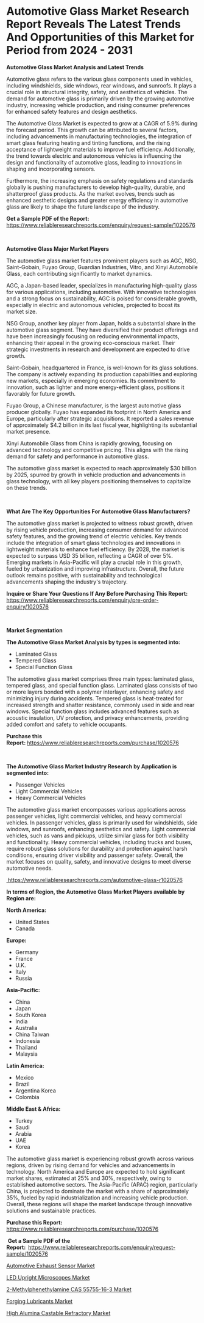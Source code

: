 <p><h1>Automotive Glass Market Research Report Reveals The Latest Trends And Opportunities of this Market for Period from 2024 - 2031</h1></p><p><strong>Automotive Glass Market Analysis and Latest Trends</strong></p>
<p><p>Automotive glass refers to the various glass components used in vehicles, including windshields, side windows, rear windows, and sunroofs. It plays a crucial role in structural integrity, safety, and aesthetics of vehicles. The demand for automotive glass is primarily driven by the growing automotive industry, increasing vehicle production, and rising consumer preferences for enhanced safety features and design aesthetics.</p><p>The Automotive Glass Market is expected to grow at a CAGR of 5.9% during the forecast period. This growth can be attributed to several factors, including advancements in manufacturing technologies, the integration of smart glass featuring heating and tinting functions, and the rising acceptance of lightweight materials to improve fuel efficiency. Additionally, the trend towards electric and autonomous vehicles is influencing the design and functionality of automotive glass, leading to innovations in shaping and incorporating sensors. </p><p>Furthermore, the increasing emphasis on safety regulations and standards globally is pushing manufacturers to develop high-quality, durable, and shatterproof glass products. As the market evolves, trends such as enhanced aesthetic designs and greater energy efficiency in automotive glass are likely to shape the future landscape of the industry.</p></p>
<p><strong>Get a Sample PDF of the Report:&nbsp;</strong> <a href="https://www.reliableresearchreports.com/enquiry/request-sample/1020576?utm_campaign=34&utm_medium=2&utm_source=Github&utm_content=ia&utm_term=01112024&utm_id=automotive-glass">https://www.reliableresearchreports.com/enquiry/request-sample/1020576</a></p>
<p>&nbsp;</p>
<p><strong>Automotive Glass Major Market Players</strong></p>
<p><p>The automotive glass market features prominent players such as AGC, NSG, Saint-Gobain, Fuyao Group, Guardian Industries, Vitro, and Xinyi Automobile Glass, each contributing significantly to market dynamics. </p><p>AGC, a Japan-based leader, specializes in manufacturing high-quality glass for various applications, including automotive. With innovative technologies and a strong focus on sustainability, AGC is poised for considerable growth, especially in electric and autonomous vehicles, projected to boost its market size.</p><p>NSG Group, another key player from Japan, holds a substantial share in the automotive glass segment. They have diversified their product offerings and have been increasingly focusing on reducing environmental impacts, enhancing their appeal in the growing eco-conscious market. Their strategic investments in research and development are expected to drive growth.</p><p>Saint-Gobain, headquartered in France, is well-known for its glass solutions. The company is actively expanding its production capabilities and exploring new markets, especially in emerging economies. Its commitment to innovation, such as lighter and more energy-efficient glass, positions it favorably for future growth.</p><p>Fuyao Group, a Chinese manufacturer, is the largest automotive glass producer globally. Fuyao has expanded its footprint in North America and Europe, particularly after strategic acquisitions. It reported a sales revenue of approximately $4.2 billion in its last fiscal year, highlighting its substantial market presence.</p><p>Xinyi Automobile Glass from China is rapidly growing, focusing on advanced technology and competitive pricing. This aligns with the rising demand for safety and performance in automotive glass.</p><p>The automotive glass market is expected to reach approximately $30 billion by 2025, spurred by growth in vehicle production and advancements in glass technology, with all key players positioning themselves to capitalize on these trends.</p></p>
<p>&nbsp;</p>
<p><strong>What Are The Key Opportunities For Automotive Glass Manufacturers?</strong></p>
<p><p>The automotive glass market is projected to witness robust growth, driven by rising vehicle production, increasing consumer demand for advanced safety features, and the growing trend of electric vehicles. Key trends include the integration of smart glass technologies and innovations in lightweight materials to enhance fuel efficiency. By 2028, the market is expected to surpass USD 35 billion, reflecting a CAGR of over 5%. Emerging markets in Asia-Pacific will play a crucial role in this growth, fueled by urbanization and improving infrastructure. Overall, the future outlook remains positive, with sustainability and technological advancements shaping the industry's trajectory.</p></p>
<p><strong>Inquire or Share Your Questions If Any Before Purchasing This Report:</strong> <a href="https://www.reliableresearchreports.com/enquiry/pre-order-enquiry/1020576?utm_campaign=34&utm_medium=2&utm_source=Github&utm_content=ia&utm_term=01112024&utm_id=automotive-glass">https://www.reliableresearchreports.com/enquiry/pre-order-enquiry/1020576</a></p>
<p>&nbsp;</p>
<p><strong>Market Segmentation</strong></p>
<p><strong>The Automotive Glass Market Analysis by types is segmented into:</strong></p>
<p><ul><li>Laminated Glass</li><li>Tempered Glass</li><li>Special Function Glass</li></ul></p>
<p><p>The automotive glass market comprises three main types: laminated glass, tempered glass, and special function glass. Laminated glass consists of two or more layers bonded with a polymer interlayer, enhancing safety and minimizing injury during accidents. Tempered glass is heat-treated for increased strength and shatter resistance, commonly used in side and rear windows. Special function glass includes advanced features such as acoustic insulation, UV protection, and privacy enhancements, providing added comfort and safety to vehicle occupants.</p></p>
<p><strong>Purchase this Report:&nbsp;</strong><a href="https://www.reliableresearchreports.com/purchase/1020576?utm_campaign=34&utm_medium=2&utm_source=Github&utm_content=ia&utm_term=01112024&utm_id=automotive-glass">https://www.reliableresearchreports.com/purchase/1020576</a></p>
<p>&nbsp;</p>
<p><strong>The Automotive Glass Market Industry Research by Application is segmented into:</strong></p>
<p><ul><li>Passenger Vehicles</li><li>Light Commercial Vehicles</li><li>Heavy Commercial Vehicles</li></ul></p>
<p><p>The automotive glass market encompasses various applications across passenger vehicles, light commercial vehicles, and heavy commercial vehicles. In passenger vehicles, glass is primarily used for windshields, side windows, and sunroofs, enhancing aesthetics and safety. Light commercial vehicles, such as vans and pickups, utilize similar glass for both visibility and functionality. Heavy commercial vehicles, including trucks and buses, require robust glass solutions for durability and protection against harsh conditions, ensuring driver visibility and passenger safety. Overall, the market focuses on quality, safety, and innovative designs to meet diverse automotive needs.</p></p>
<p><a href="https://www.reliableresearchreports.com/automotive-glass-r1020576?utm_campaign=34&utm_medium=2&utm_source=Github&utm_content=ia&utm_term=01112024&utm_id=automotive-glass">&nbsp;https://www.reliableresearchreports.com/automotive-glass-r1020576</a></p>
<p><strong>In terms of Region, the Automotive Glass Market Players available by Region are:</strong></p>
<p>
    <p> <strong> North America: </strong>
        <ul>
            <li>United States</li>
            <li>Canada</li>
        </ul>
        </p> 
    <p> <strong> Europe: </strong>
        <ul>
            <li>Germany</li>
            <li>France</li>
            <li>U.K.</li>
            <li>Italy</li>
            <li>Russia</li>
        </ul>
        </p> 
    <p> <strong> Asia-Pacific: </strong>
        <ul>
            <li>China</li>
            <li>Japan</li>
            <li>South Korea</li>
            <li>India</li>
            <li>Australia</li>
            <li>China Taiwan</li>
            <li>Indonesia</li>
            <li>Thailand</li>
            <li>Malaysia</li>
        </ul>
        </p> 
    <p> <strong> Latin America: </strong>
        <ul>
            <li>Mexico</li>
            <li>Brazil</li>
            <li>Argentina Korea</li>
            <li>Colombia</li>
        </ul>
        </p> 
    <p> <strong> Middle East & Africa: </strong>
        <ul>
            <li>Turkey</li>
            <li>Saudi</li>
            <li>Arabia</li>
            <li>UAE</li>
            <li>Korea</li>
        </ul>
    </p>
    </p>
<p><p>The automotive glass market is experiencing robust growth across various regions, driven by rising demand for vehicles and advancements in technology. North America and Europe are expected to hold significant market shares, estimated at 25% and 30%, respectively, owing to established automotive sectors. The Asia-Pacific (APAC) region, particularly China, is projected to dominate the market with a share of approximately 35%, fueled by rapid industrialization and increasing vehicle production. Overall, these regions will shape the market landscape through innovative solutions and sustainable practices.</p></p>
<p><strong>Purchase this Report: </strong><a href="https://www.reliableresearchreports.com/purchase/1020576?utm_campaign=34&utm_medium=2&utm_source=Github&utm_content=ia&utm_term=01112024&utm_id=automotive-glass">https://www.reliableresearchreports.com/purchase/1020576</a></p>
<p>&nbsp;<strong>Get a Sample PDF of the Report:&nbsp;&nbsp;</strong><a href="https://www.reliableresearchreports.com/enquiry/request-sample/1020576?utm_campaign=34&utm_medium=2&utm_source=Github&utm_content=ia&utm_term=01112024&utm_id=automotive-glass">https://www.reliableresearchreports.com/enquiry/request-sample/1020576</a></p>
<p><strong></strong></p>
<p><p><a href="https://github.com/AlisaRowe24/Market-Research-Report-List-1/blob/main/automotive-exhaust-sensor-market.md?utm_campaign=34&utm_medium=2&utm_source=Github&utm_content=ia&utm_term=01112024&utm_id=automotive-glass">Automotive Exhaust Sensor Market</a></p><p><a href="https://issuu.com/reportprime-2/docs/led-upright-microscopes-market-size_a561c5f25b97c2?utm_campaign=34&utm_medium=2&utm_source=Github&utm_content=ia&utm_term=01112024&utm_id=automotive-glass">LED Upright Microscopes Market</a></p><p><a href="https://www.linkedin.com/pulse/global-perspectives-2-methylphenethylamine-cas-55755-16-3-market-mzyvc?utm_campaign=34&utm_medium=2&utm_source=Github&utm_content=ia&utm_term=01112024&utm_id=automotive-glass">2-Methylphenethylamine CAS 55755-16-3 Market</a></p><p><a href="https://medium.com/@rovj3gerson/forging-lubricants-market-size-and-share-analysis-growth-trends-and-forecasts-the-forging-32440063494d?utm_campaign=34&utm_medium=2&utm_source=Github&utm_content=ia&utm_term=01112024&utm_id=automotive-glass">Forging Lubricants Market</a></p><p><a href="https://medium.com/@m65rmshafer/innovations-in-the-high-alumina-castable-refractory-market-the-high-alumina-castable-refractory-7bf8ab254054?utm_campaign=34&utm_medium=2&utm_source=Github&utm_content=ia&utm_term=01112024&utm_id=automotive-glass">High Alumina Castable Refractory Market</a></p></p>
